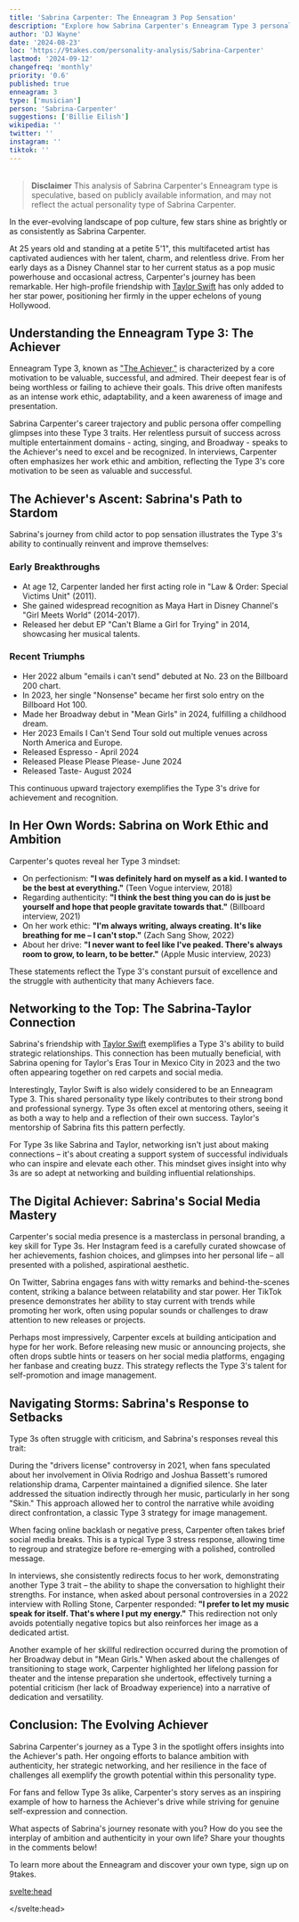 ```yaml
---
title: 'Sabrina Carpenter: The Enneagram 3 Pop Sensation'
description: "Explore how Sabrina Carpenter's Enneagram Type 3 personality shapes her music, career, and relationships. Insight for fans and psychology enthusiasts alike."
author: 'DJ Wayne'
date: '2024-08-23'
loc: 'https://9takes.com/personality-analysis/Sabrina-Carpenter'
lastmod: '2024-09-12'
changefreq: 'monthly'
priority: '0.6'
published: true
enneagram: 3
type: ['musician']
person: 'Sabrina-Carpenter'
suggestions: ['Billie Eilish']
wikipedia: ''
twitter: ''
instagram: ''
tiktok: ''
---
```


<!--
    childhood and upbringing
    first big success
    style habits and quirks that relate to their personality type
    stressful moments in their life and how they handled them
    comfort- moments in their life where they are doing well and killing it

sabrina carpenter height

sabrina carpenter movies and tv shows

sabrina carpenter age

sabrina carpenter boyfriend

sabrina carpenter perfume

how old is sabrina carpenter

how tall is sabrina carpenter

sabrina carpenter concert

sabrina carpenter feather

sabrina carpenter in concert

sabrina carpenter on tour

sabrina carpenter tour

sabrina carpenter us tour

sabrina carpenter merch

sabrina carpenter songs

sabrina carpenter and barry keoghan

sabrina carpenter barry keoghan

sabrina carpenter in movies

Espresso Song
Barry Keoghan
Joshua Bassett

nonsense
emails I can't send

How old is
how tall is

-->
<!-- // keywords:  -->

<script>
	import  PopCard  from "$lib/components/atoms/PopCard.svelte";
import BlogPurpose from '$lib/components/blog/BlogPurpose.svelte'
</script>

<div
	style="display: flex;
    justify-content: center;
    margin: 1rem 0;
	"
>
	<PopCard
		image={`/types/3s/${'Sabrina-Carpenter'}.webp`}
		enneagramType={3}
		showIcon={false}
		displayText="Sabrina Carpenter"
		subtext=""
	/>
</div>

> **Disclaimer** This analysis of Sabrina Carpenter's Enneagram type is speculative, based on publicly available information, and may not reflect the actual personality type of Sabrina Carpenter.

<!-- # Decoding Sabrina Carpenter: An Enneagram Type 3 Analysis
In the ever-evolving landscape of pop culture, few stars shine as brightly or as consistently as Sabrina Carpenter. For her devoted fans, Carpenter's journey from Disney Channel darling to pop music powerhouse has been nothing short of inspiring. But what drives this multifaceted artist? Let's delve into how this personality type has shaped her path and explore the depths of her character that casual observers might miss. -->

<p class="firstLetter">In the ever-evolving landscape of pop culture, few stars shine as brightly or as consistently as Sabrina Carpenter.</p>

At 25 years old and standing at a petite 5'1", this multifaceted artist has captivated audiences with her talent, charm, and relentless drive. From her early days as a Disney Channel star to her current status as a pop music powerhouse and occasional actress, Carpenter's journey has been remarkable. Her high-profile friendship with <a href="/personality-analysis/Taylor-Swift">Taylor Swift</a> has only added to her star power, positioning her firmly in the upper echelons of young Hollywood.

## Understanding the Enneagram Type 3: The Achiever

Enneagram Type 3, known as ["The Achiever,"](/enneagram-corner/enneagram-type-3) is characterized by a core motivation to be valuable, successful, and admired. Their deepest fear is of being worthless or failing to achieve their goals. This drive often manifests as an intense work ethic, adaptability, and a keen awareness of image and presentation.

Sabrina Carpenter's career trajectory and public persona offer compelling glimpses into these Type 3 traits. Her relentless pursuit of success across multiple entertainment domains - acting, singing, and Broadway - speaks to the Achiever's need to excel and be recognized. In interviews, Carpenter often emphasizes her work ethic and ambition, reflecting the Type 3's core motivation to be seen as valuable and successful.

## The Achiever's Ascent: Sabrina's Path to Stardom

Sabrina's journey from child actor to pop sensation illustrates the Type 3's ability to continually reinvent and improve themselves:

### Early Breakthroughs

- At age 12, Carpenter landed her first acting role in "Law & Order: Special Victims Unit" (2011).
- She gained widespread recognition as Maya Hart in Disney Channel's "Girl Meets World" (2014-2017).
- Released her debut EP "Can't Blame a Girl for Trying" in 2014, showcasing her musical talents.

### Recent Triumphs

- Her 2022 album "emails i can't send" debuted at No. 23 on the Billboard 200 chart.
- In 2023, her single "Nonsense" became her first solo entry on the Billboard Hot 100.
- Made her Broadway debut in "Mean Girls" in 2024, fulfilling a childhood dream.
- Her 2023 Emails I Can't Send Tour sold out multiple venues across North America and Europe.
- Released Espresso - April 2024
- Released Please Please Please- June 2024
- Released Taste- August 2024

This continuous upward trajectory exemplifies the Type 3's drive for achievement and recognition.

## In Her Own Words: Sabrina on Work Ethic and Ambition

Carpenter's quotes reveal her Type 3 mindset:

- On perfectionism: **"I was definitely hard on myself as a kid. I wanted to be the best at everything."** (Teen Vogue interview, 2018)
- Regarding authenticity: **"I think the best thing you can do is just be yourself and hope that people gravitate towards that."** (Billboard interview, 2021)
- On her work ethic: **"I'm always writing, always creating. It's like breathing for me – I can't stop."** (Zach Sang Show, 2022)
- About her drive: **"I never want to feel like I've peaked. There's always room to grow, to learn, to be better."** (Apple Music interview, 2023)

These statements reflect the Type 3's constant pursuit of excellence and the struggle with authenticity that many Achievers face.

## Networking to the Top: The Sabrina-Taylor Connection

Sabrina's friendship with [Taylor Swift](/personality-analysis/Taylor-Swift) exemplifies a Type 3's ability to build strategic relationships. This connection has been mutually beneficial, with Sabrina opening for Taylor's Eras Tour in Mexico City in 2023 and the two often appearing together on red carpets and social media.

Interestingly, Taylor Swift is also widely considered to be an Enneagram Type 3. This shared personality type likely contributes to their strong bond and professional synergy. Type 3s often excel at mentoring others, seeing it as both a way to help and a reflection of their own success. Taylor's mentorship of Sabrina fits this pattern perfectly.

For Type 3s like Sabrina and Taylor, networking isn't just about making connections – it's about creating a support system of successful individuals who can inspire and elevate each other. This mindset gives insight into why 3s are so adept at networking and building influential relationships.

## The Digital Achiever: Sabrina's Social Media Mastery

Carpenter's social media presence is a masterclass in personal branding, a key skill for Type 3s. Her Instagram feed is a carefully curated showcase of her achievements, fashion choices, and glimpses into her personal life – all presented with a polished, aspirational aesthetic.

On Twitter, Sabrina engages fans with witty remarks and behind-the-scenes content, striking a balance between relatability and star power. Her TikTok presence demonstrates her ability to stay current with trends while promoting her work, often using popular sounds or challenges to draw attention to new releases or projects.

Perhaps most impressively, Carpenter excels at building anticipation and hype for her work. Before releasing new music or announcing projects, she often drops subtle hints or teasers on her social media platforms, engaging her fanbase and creating buzz. This strategy reflects the Type 3's talent for self-promotion and image management.

<BlogPurpose/>

## Navigating Storms: Sabrina's Response to Setbacks

Type 3s often struggle with criticism, and Sabrina's responses reveal this trait:

During the "drivers license" controversy in 2021, when fans speculated about her involvement in Olivia Rodrigo and Joshua Bassett's rumored relationship drama, Carpenter maintained a dignified silence. She later addressed the situation indirectly through her music, particularly in her song "Skin." This approach allowed her to control the narrative while avoiding direct confrontation, a classic Type 3 strategy for image management.

When facing online backlash or negative press, Carpenter often takes brief social media breaks. This is a typical Type 3 stress response, allowing time to regroup and strategize before re-emerging with a polished, controlled message.

In interviews, she consistently redirects focus to her work, demonstrating another Type 3 trait – the ability to shape the conversation to highlight their strengths. For instance, when asked about personal controversies in a 2022 interview with Rolling Stone, Carpenter responded: **"I prefer to let my music speak for itself. That's where I put my energy."** This redirection not only avoids potentially negative topics but also reinforces her image as a dedicated artist.

Another example of her skillful redirection occurred during the promotion of her Broadway debut in "Mean Girls." When asked about the challenges of transitioning to stage work, Carpenter highlighted her lifelong passion for theater and the intense preparation she undertook, effectively turning a potential criticism (her lack of Broadway experience) into a narrative of dedication and versatility.

## Conclusion: The Evolving Achiever

Sabrina Carpenter's journey as a Type 3 in the spotlight offers insights into the Achiever's path. Her ongoing efforts to balance ambition with authenticity, her strategic networking, and her resilience in the face of challenges all exemplify the growth potential within this personality type.

For fans and fellow Type 3s alike, Carpenter's story serves as an inspiring example of how to harness the Achiever's drive while striving for genuine self-expression and connection.

What aspects of Sabrina's journey resonate with you? How do you see the interplay of ambition and authenticity in your own life? Share your thoughts in the comments below!

To learn more about the Enneagram and discover your own type, sign up on 9takes.

<svelte:head>

<script type="application/ld+json">
{
   "@context":"http://schema.org",
   "@graph":[
      {
         "@type":"Article",
         "articleBody":"This article explores the personality traits of Sabrina Carpenter from the perspective of the Enneagram Type 3. Known for her versatility, ambition, and evolving artistry, Carpenter embodies many characteristics of Type 3 personalities. The article discusses various aspects of Carpenter's life and career that demonstrate her Type 3 characteristics, including her transition from Disney star to pop icon, her songwriting depth, and her navigation of public relationships.",
         "creator":{
            "@type":"Person",
            "name":"DJ Wayne",
            "sameAs":[
               "https://www.instagram.com/djwayne3/",
               "https://www.youtube.com/@djwayne3",
               "https://www.linkedin.com/in/davidtwayne/",
               "https://twitter.com/djwayne3"
            ]
         },
         "author":{
            "@type":"Person",
            "name":"DJ Wayne",
            "sameAs":[
               "https://www.instagram.com/djwayne3/",
               "https://www.youtube.com/@djwayne3",
               "https://www.linkedin.com/in/davidtwayne/",
               "https://twitter.com/djwayne3"
            ]
         },
         "dateModified":{
            "@type":"Date",
            "@value":"2024-09-12"
         },
         "datePublished":{
            "@type":"Date",
            "@value":"2024-08-23"
         },
         "description":"This blog post examines why Sabrina Carpenter might be an Enneagram Type 3. It focuses on her personality traits, her motivations, her inner world, career evolution, and how these elements might be related to the core attributes of a Type 3.",
         "headline":"Sabrina Carpenter: The Enneagram 3 Pop Sensation",
         "image":{
            "@type":"ImageObject",
            "height":900,
            "url":"https://9takes.com/types/3s/Sabrina-Carpenter.webp",
            "width":900
         },
         "mainEntityOfPage":{
            "@id":"https://9takes.com/personality-analysis/Sabrina-Carpenter",
            "@type":"WebPage"
         },
         "mentions":{
            "@type":"Person",
            "name":"Sabrina Carpenter",
            "sameAs":[
               "https://en.wikipedia.org/wiki/Sabrina_Carpenter",
               "https://www.sabrinacarpenter.com/",
               "https://twitter.com/SabrinaAnnLynn",
               "https://www.instagram.com/sabrinacarpenter/",
               "https://www.tiktok.com/@sabrinacarpenter"
            ]
         },
         "publisher":{
            "@type":"Organization",
            "sameAs":[
               "https://www.instagram.com/9takesdotcom/",
               "https://twitter.com/9takesdotcom"
            ],
            "logo":{
               "@type":"ImageObject",
               "url":"https://9takes.com/brand/aero.png"
            },
            "name":"9takes"
         }
      },
      {
         "@type":"FAQPage",
         "mainEntity":[
            {
               "@type":"Question",
               "acceptedAnswer":{
                  "@type":"Answer",
                  "text":"Sabrina Carpenter exhibits many characteristics associated with Enneagram Type 3 personalities. This includes her ambition, adaptability, and image consciousness. These characteristics are rooted in her desire to be seen as successful and valuable, a core motivation for Type 3 individuals."
               },
               "name":"Why is Sabrina Carpenter considered an Enneagram Type 3?"
            },
            {
               "@type":"Question",
               "acceptedAnswer":{
                  "@type":"Answer",
                  "text":"Sabrina's successful transition from Disney star to pop icon, her evolving musical style, and her ability to maintain a carefully curated public image all indicate her Type 3 personality. Her recent songs like 'Please Please Please' and 'Espresso' also showcase the complexity and self-awareness typical of maturing Type 3 individuals."
               },
               "name":"What are some examples of Sabrina Carpenter's Type 3 characteristics?"
            },
            {
               "@type":"Question",
               "acceptedAnswer":{
                  "@type":"Answer",
                  "text":"Sabrina Carpenter is known for her versatility as an artist, her ambitious nature, and her ability to adapt to different roles. She's often described as charismatic, hardworking, and image-conscious. However, these descriptions are based on public perception and her portrayed image in the media. To know her exact personality, one would have to know her personally."
               },
               "name":"What is Sabrina Carpenter's personality?"
            },
            {
               "@type":"Question",
               "acceptedAnswer":{
                  "@type":"Answer",
                  "text":"Based on public information and analysis of her career and public persona, Sabrina Carpenter appears to be an Enneagram type 3, also known as The Achiever. This Enneagram type is ambitious, adaptable, and image-conscious, often motivated by a desire to be successful and admired. Please note that this information is based on public information and not confirmed by Sabrina Carpenter herself."
               },
               "name":"What is Sabrina Carpenter's Enneagram type?"
            }
         ]
      }
   ]
}

</script>

</svelte:head>

<style lang="scss"></style>
